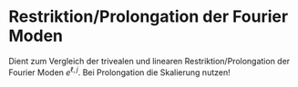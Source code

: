 # Restriktion/Prolongation der Fourier Moden
Dient zum Vergleich der trivealen und linearen Restriktion/Prolongation der Fourier Moden $e^{\ell,j}$.
Bei Prolongation die Skalierung nutzen!
